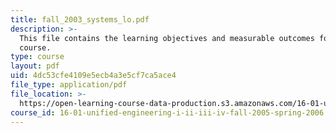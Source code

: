 ```yaml
---
title: fall_2003_systems_lo.pdf
description: >-
  This file contains the learning objectives and measurable outcomes for the
  course.
type: course
layout: pdf
uid: 4dc53cfe4109e5ecb4a3e5cf7ca5ace4
file_type: application/pdf
file_location: >-
  https://open-learning-course-data-production.s3.amazonaws.com/16-01-unified-engineering-i-ii-iii-iv-fall-2005-spring-2006/4dc53cfe4109e5ecb4a3e5cf7ca5ace4_fall_2003_systems_lo.pdf
course_id: 16-01-unified-engineering-i-ii-iii-iv-fall-2005-spring-2006
---
```

